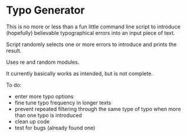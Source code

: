 # Typo Generator
This is no more or less than a fun little command line script to introduce (hopefully) believable typographical errors into an input piece of text. 

Script randomly selects one or more errors to introduce and prints the result. 

Uses re and random modules.

It currently basically works as intended, but is not complete.

To do:

- enter more typo options
- fine tune typo frequency in longer texts
- prevent repeated filtering through the same type of typo when more than one typo is introduced
- clean up code
- test for bugs (already found one)